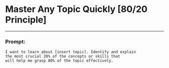# Master Any Topic Quickly [80/20 Principle]

---

### Prompt:

```
I want to learn about [insert topic]. Identify and explain
the most crucial 20% of the concepts or skills that
will help me grasp 80% of the topic effectively.
```
